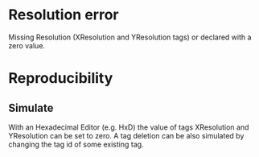 # Resolution error
Missing Resolution (XResolution and YResolution tags) or declared with a zero value.

# Reproducibility
## Simulate
With an Hexadecimal Editor (e.g. HxD) the value of tags XResolution and YResolution can be set to zero.
A tag deletion can be also simulated by changing the tag id of some existing tag.
